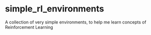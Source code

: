 # simple_rl_environments
A collection of very simple environments, to help me learn concepts of Reinforcement Learning
